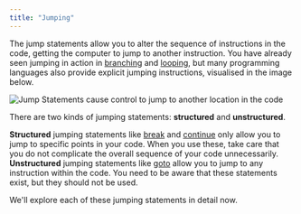 ```yaml
---
title: "Jumping"
---
```


The jump statements allow you to alter the sequence of instructions in the code, getting the computer to jump to another instruction.
You have already seen jumping in action in [branching](../03-0-branching) and [looping](../04-0-looping), but many programming languages also provide explicit jumping instructions, visualised in the image below.

![Jump Statements cause control to jump to another location in the code](./images/jumping.png "Jump Statements cause control to jump to another location in the code")
<!-- TODO: add paper dot background to image -->

There are two kinds of jumping statements: **structured** and **unstructured**.

**Structured** jumping statements like [break](../05-1-break) and [continue](../05-2-continue) only allow you to jump to specific points in your code.
When you use these, take care that you do not complicate the overall sequence of your code unnecessarily.
**Unstructured** jumping statements like [goto](../05-3-goto) allow you to jump to any instruction within the code.
You need to be aware that these statements exist, but they should not be used.

We'll explore each of these jumping statements in detail now.

